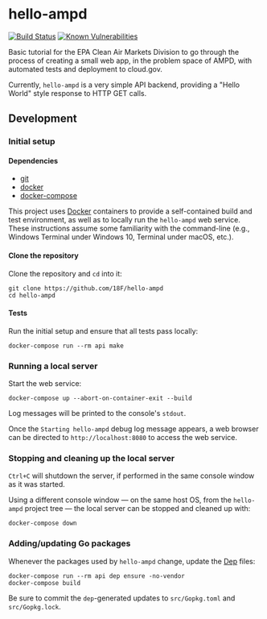 # hello-ampd

[![Build Status][badge_ci]][5] [![Known Vulnerabilities][badge_snyk]][6]

Basic tutorial for the EPA Clean Air Markets Division to go through the process of creating a small web app, in the problem space of AMPD, with automated tests and deployment to cloud.gov.

Currently, `hello-ampd` is a very simple API backend, providing a "Hello World" style response to HTTP GET calls.

## Development

### Initial setup

#### Dependencies

- [git][1]
- [docker][2]
- [docker-compose][3]

This project uses [Docker][2] containers to provide a self-contained build and test environment, as well as to locally run the `hello-ampd` web service. These instructions assume some familiarity with the command-line (e.g., Windows Terminal under Windows 10, Terminal under macOS, etc.).

#### Clone the repository

Clone the repository and `cd` into it:

```shell
git clone https://github.com/18F/hello-ampd
cd hello-ampd
```

#### Tests

Run the initial setup and ensure that all tests pass locally:

```shell
docker-compose run --rm api make
```

### Running a local server

Start the web service:

```shell
docker-compose up --abort-on-container-exit --build
```

Log messages will be printed to the console's `stdout`.

Once the `Starting hello-ampd` debug log message appears, a web browser can be directed to `http://localhost:8080` to access the web service.

### Stopping and cleaning up the local server

`Ctrl+C` will shutdown the server, if performed in the same console window as it was started. 

Using a different console window — on the same host OS, from the `hello-ampd` project tree — the local server can be stopped and cleaned up with:
```shell
docker-compose down
```

### Adding/updating Go packages

Whenever the packages used by `hello-ampd` change, update the [Dep][4] files:

```shell
docker-compose run --rm api dep ensure -no-vendor
docker-compose build
```

Be sure to commit the `dep`-generated updates to `src/Gopkg.toml` and `src/Gopkg.lock`.


[badge_ci]: https://circleci.com/gh/18F/hello-ampd.svg?style=shield
[badge_snyk]: https://snyk.io//test/github/18F/hello-ampd/develop/badge.svg?targetFile=src/Gopkg.lock
[1]: https://git-scm.com/
[2]: https://docker.com
[3]: https://docs.docker.com/compose
[4]: https://golang.github.io/dep/
[5]: https://circleci.com/gh/18F/hello-ampd
[6]: https://app.snyk.io/org/hello-ampd/projects
